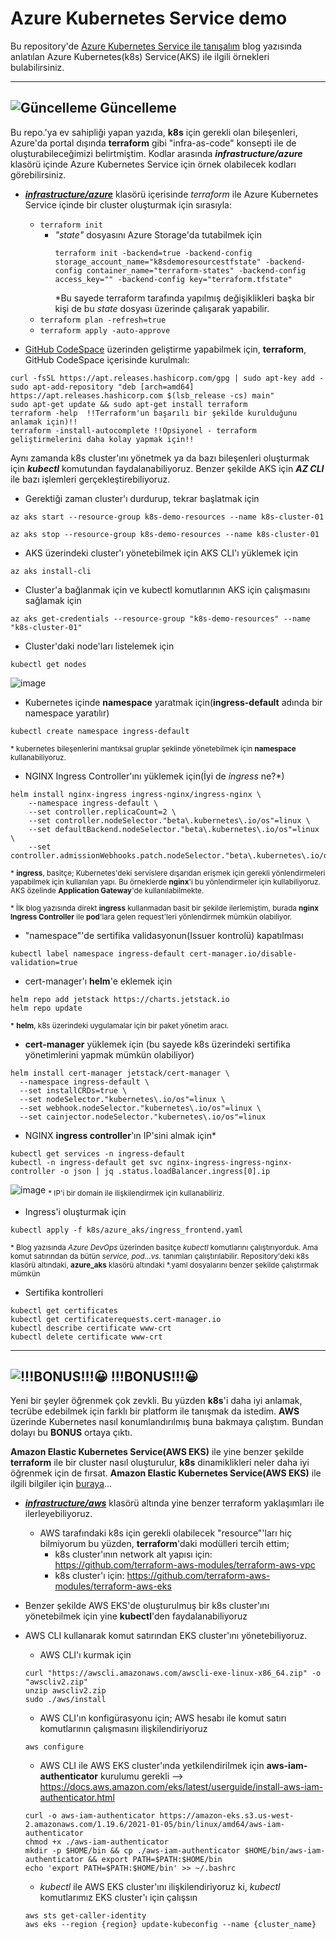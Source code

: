 # Azure Kubernetes Service demo

Bu repository'de [Azure Kubernetes Service ile tanışalım](https://www.minepla.net/2020/08/azure-kubernetes-service-ile-tanisalim/) blog yazısında anlatılan Azure Kubernetes(k8s) Service(AKS) ile ilgili örnekleri bulabilirsiniz.

-------------------------------------------------------------------------------

## ![Güncelleme](https://via.placeholder.com/15/1589F0/000000?text=+) Güncelleme
Bu repo.'ya ev sahipliği yapan yazıda, **k8s** için gerekli olan bileşenleri, Azure'da portal dışında __terraform__ gibi "infra-as-code" konsepti ile de oluşturabileceğimizi belirtmiştim. Kodlar arasında **_infrastructure/azure_** klasörü içinde Azure Kubernetes Service için örnek olabilecek kodları görebilirsiniz.

- **_[infrastructure/azure](https://github.com/ardacetinkaya/azure-k8s-service/tree/master/infrastructure/azure)_** klasörü içerisinde _terraform_ ile Azure Kubernetes Service içinde bir cluster oluşturmak için sırasıyla:
  - ```terraform init```
    - _"state"_ dosyasını Azure Storage'da tutabilmek için
       ``` 
       terraform init -backend=true -backend-config storage_account_name="k8sdemoresourcestfstate" -backend-config container_name="terraform-states" -backend-config access_key="" -backend-config key="terraform.tfstate"
       ```
       *Bu sayede terraform tarafında yapılmış değişiklikleri başka bir kişi de bu _state_ dosyası üzerinde çalışarak yapabilir.
  - ```terraform plan -refresh=true``` 
  - ```terraform apply -auto-approve```

- [GitHub CodeSpace](https://github.com/features/codespaces) üzerinden geliştirme yapabilmek için, __terraform__, GitHub CodeSpace içerisinde kurulmalı:
```
curl -fsSL https://apt.releases.hashicorp.com/gpg | sudo apt-key add -
sudo apt-add-repository "deb [arch=amd64] https://apt.releases.hashicorp.com $(lsb_release -cs) main"
sudo apt-get update && sudo apt-get install terraform
terraform -help  !!Terraform'un başarılı bir şekilde kurulduğunu anlamak için)!!
terraform -install-autocomplete !!Opsiyonel - terraform geliştirmelerini daha kolay yapmak için!!
```

Aynı zamanda k8s cluster'ını yönetmek ya da bazı bileşenleri oluşturmak için **_kubectl_** komutundan faydalanabiliyoruz. Benzer şekilde AKS için **_AZ CLI_** ile bazı işlemleri gerçekleştirebiliyoruz.

- Gerektiği zaman cluster'ı durdurup, tekrar başlatmak için
```
az aks start --resource-group k8s-demo-resources --name k8s-cluster-01

az aks stop --resource-group k8s-demo-resources --name k8s-cluster-01
```

- AKS üzerindeki cluster'ı yönetebilmek için AKS CLI'ı yüklemek için
```
az aks install-cli
```

- Cluster'a bağlanmak için ve kubectl komutlarının AKS için çalışmasını sağlamak için
```
az aks get-credentials --resource-group "k8s-demo-resources" --name "k8s-cluster-01"
```

- Cluster'daki node'ları listelemek için
```
kubectl get nodes
```
![image](https://user-images.githubusercontent.com/4550197/125045240-727dba00-e0a5-11eb-9e36-f77ec899897c.png)


- Kubernetes içinde **namespace** yaratmak için(__ingress-default__ adında bir namespace yaratılır)
```
kubectl create namespace ingress-default
```
<sub>* kubernetes bileşenlerini mantıksal gruplar şeklinde yönetebilmek için __namespace__ kullanabiliyoruz.</sub>

- NGINX Ingress Controller'ını yüklemek için(İyi de _ingress_ ne?*)
```
helm install nginx-ingress ingress-nginx/ingress-nginx \
    --namespace ingress-default \
    --set controller.replicaCount=2 \
    --set controller.nodeSelector."beta\.kubernetes\.io/os"=linux \
    --set defaultBackend.nodeSelector."beta\.kubernetes\.io/os"=linux \
    --set controller.admissionWebhooks.patch.nodeSelector."beta\.kubernetes\.io/os"=linux
```
<sub>* __ingress__, basitçe; Kubernetes'deki servislere dışarıdan erişmek için gerekli yönlendirmeleri yapabilmek için kullanılan yapı. Bu örneklerde **nginx**'i bu yönlendirmeler için kullabiliyoruz. AKS özelinde __Application Gateway__'de kullanılabilmekte. </sub>

<sub>* İlk blog yazısında direkt __ingress__ kullanmadan basit bir şekilde ilerlemiştim, burada __nginx Ingress Controller__ ile **pod**'lara gelen request'leri yönlendirmek mümkün olabiliyor.</sub>

- "namespace"'de sertifika validasyonun(Issuer kontrolü) kapatılması
```
kubectl label namespace ingress-default cert-manager.io/disable-validation=true
```

- cert-manager'ı **helm**'e eklemek için
```
helm repo add jetstack https://charts.jetstack.io
helm repo update
```
<sub>* **helm**, k8s üzerindeki uygulamalar için bir paket yönetim aracı.</sub>

- **cert-manager** yüklemek için (bu sayede k8s üzerindeki sertifika yönetimlerini yapmak mümkün olabiliyor)
```
helm install cert-manager jetstack/cert-manager \
  --namespace ingress-default \
  --set installCRDs=true \
  --set nodeSelector."kubernetes\.io/os"=linux \
  --set webhook.nodeSelector."kubernetes\.io/os"=linux \
  --set cainjector.nodeSelector."kubernetes\.io/os"=linux
```

- NGINX **ingress controller**'ın IP'sini almak için*
```
kubectl get services -n ingress-default
kubectl -n ingress-default get svc nginx-ingress-ingress-nginx-controller -o json | jq .status.loadBalancer.ingress[0].ip
```
![image](https://user-images.githubusercontent.com/4550197/125045063-44987580-e0a5-11eb-8ea2-3c4708e4616b.png)
<sub>* IP'i bir domain ile ilişkilendirmek için kullanabiliriz.</sub>

- Ingress'i oluşturmak için
```
kubectl apply -f k8s/azure_aks/ingress_frontend.yaml
```
<sub>* Blog yazısında _Azure DevOps_ üzerinden basitçe _kubectl_ komutlarını çalıştırıyorduk. Ama komut satırından da bütün _service, pod...vs._ tanımları çalıştırılabilir. Repository'deki k8s klasörü altındaki, __azure_aks__ klasörü altındaki *.yaml dosyalarını benzer şekilde çalıştırmak mümkün  </sub>


- Sertifika kontrolleri
```
kubectl get certificates
kubectl get certificaterequests.cert-manager.io 
kubectl describe certificate www-crt
kubectl delete certificate www-crt
```

-------------------------------------------------------------------------------
## ![!!!BONUS!!!😀](https://via.placeholder.com/15/c5f015/000000?text=+) !!!BONUS!!!😀 

Yeni bir şeyler öğrenmek çok zevkli. Bu yüzden **k8s**'i daha iyi anlamak, tecrübe edebilmek için farklı bir platform ile tanışmak da istedim. **AWS** üzerinde Kubernetes nasıl konumlandırılmış buna bakmaya çalıştım. Bundan dolayı bu **BONUS** ortaya çıktı.

**Amazon Elastic Kubernetes Service(AWS EKS)** ile yine benzer şekilde __terraform__ ile bir cluster nasıl oluşturulur, __k8s__ dinamiklikleri neler daha iyi öğrenmek için de fırsat. **Amazon Elastic Kubernetes Service(AWS EKS)** ile ilgili bilgiler için [buraya](https://docs.aws.amazon.com/eks/latest/userguide/what-is-eks.html)... 


- **_[infrastructure/aws](https://github.com/ardacetinkaya/azure-k8s-service/tree/master/infrastructure/aws)_** klasörü altında yine benzer terraform yaklaşımları ile ilerleyebiliyoruz.
  - AWS tarafındaki k8s için gerekli olabilecek "resource"'ları hiç bilmiyorum bu yüzden, **terraform**'daki modülleri tercih ettim;
    - k8s cluster'ının network alt yapısı için: https://github.com/terraform-aws-modules/terraform-aws-vpc
    - k8s cluster'ı için: https://github.com/terraform-aws-modules/terraform-aws-eks

- Benzer şekilde AWS EKS'de oluşturulmuş bir k8s cluster'ını yönetebilmek için yine **kubectl**'den faydalanabiliyoruz
- AWS CLI kullanarak komut satırından EKS cluster'ını yönetebiliyoruz.
  - AWS CLI'ı kurmak için
  ```
  curl "https://awscli.amazonaws.com/awscli-exe-linux-x86_64.zip" -o "awscliv2.zip"
  unzip awscliv2.zip
  sudo ./aws/install
  ```

  - AWS CLI'ın konfigürasyonu için; AWS hesabı ile komut satırı komutlarının çalışmasını ilişkilendiriyoruz
  ```
  aws configure
  ```

  - AWS CLI ile AWS EKS cluster'ında yetkilendirilmek için __aws-iam-authenticator__ kurulumu gerekli --> https://docs.aws.amazon.com/eks/latest/userguide/install-aws-iam-authenticator.html
  ```
  curl -o aws-iam-authenticator https://amazon-eks.s3.us-west-2.amazonaws.com/1.19.6/2021-01-05/bin/linux/amd64/aws-iam-authenticator
  chmod +x ./aws-iam-authenticator
  mkdir -p $HOME/bin && cp ./aws-iam-authenticator $HOME/bin/aws-iam-authenticator && export PATH=$PATH:$HOME/bin
  echo 'export PATH=$PATH:$HOME/bin' >> ~/.bashrc
  ```

  - _kubectl_ ile AWS EKS cluster'ını ilişkilendiriyoruz ki, _kubectl_ komutlarımız EKS cluster'ı için çalışsın
  ```
  aws sts get-caller-identity
  aws eks --region {region} update-kubeconfig --name {cluster_name}
  ```
  
  
